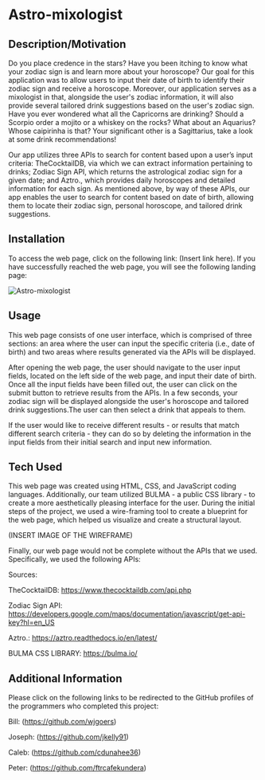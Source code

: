 # Astro-mixologist


## Description/Motivation
Do you place credence in the stars? Have you been itching to know what your zodiac sign is and learn more about your horoscope? Our goal for this application was to allow users to input their date of birth to identify their zodiac sign and receive a horoscope. Moreover, our application serves as a mixologist in that, alongside the user's zodiac information, it will also provide several tailored drink suggestions based on the user's zodiac sign. Have you ever wondered what all the Capricorns are drinking? Should a Scorpio order a mojito or a whiskey on the rocks? What about an Aquarius? Whose caipirinha is that? Your significant other is a Sagittarius, take a look at some drink recommendations!  

Our app utilizes three APIs to search for content based upon a user’s input criteria: TheCocktailDB, via which we can extract information pertaining to drinks; Zodiac Sign API, which returns the astrological zodiac sign for a given date; and Aztro., which provides daily horoscopes and detailed information for each sign. As mentioned above, by way of these APIs, our app enables the user to search for content based on date of birth, allowing them to locate their zodiac sign, personal horoscope, and tailored drink suggestions.

## Installation
To access the web page, click on the following link: (Insert link here). If you have successfully reached the web page, you will see the following landing page:

![Astro-mixologist](https://user-images.githubusercontent.com/71603259/98447360-4a8f1e80-20f2-11eb-9d98-3dd3f1e94f2f.GIF)

## Usage
This web page consists of one user interface, which is comprised of three sections: an area where the user can input the specific criteria (i.e., date of birth) and two areas where results generated via the APIs will be displayed.

After opening the web page, the user should navigate to the user input fields, located on the left side of the web page, and input their date of birth. Once all the input fields have been filled out, the user can click on the submit button to retrieve results from the APIs. In a few seconds, your zodiac sign will be displayed alongside the user's horoscope and tailored drink suggestions.The user can then select a drink that appeals to them.

If the user would like to receive different results - or results that match different search criteria - they can do so by deleting the information in the input fields from their initial search and input new information.

## Tech Used
This web page was created using HTML, CSS, and JavaScript coding languages. Additionally, our team utilized BULMA - a public CSS library - to create a more aesthetically pleasing interface for the user. During the initial steps of the project, we used a wire-framing tool to create a blueprint for the web page, which helped us visualize and create a structural layout.

(INSERT IMAGE OF THE WIREFRAME)

Finally, our web page would not be complete without the APIs that we used. Specifically, we used the following APIs:

Sources:

TheCocktailDB: https://www.thecocktaildb.com/api.php

Zodiac Sign API: https://developers.google.com/maps/documentation/javascript/get-api-key?hl=en_US

Aztro.: https://aztro.readthedocs.io/en/latest/ 

BULMA CSS LIBRARY: https://bulma.io/ 

## Additional Information
Please click on the following links to be redirected to the GitHub profiles of the programmers who completed this project:

Bill: (https://github.com/wjgoers)

Joseph: (https://github.com/jkelly91)

Caleb: (https://github.com/cdunahee36)

Peter: (https://github.com/ftrcafekundera)

